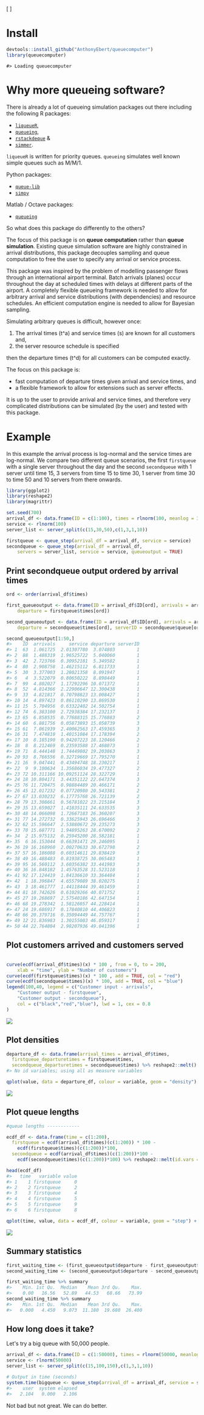 
<!-- --- -->
<!-- output: html -->
<!-- bibliography: references.bib -->
<!-- --- -->
<!-- README.md is generated from README.Rmd. Please edit that file -->
\[ \]

Install
=======

``` r
devtools::install_github("AnthonyEbert/queuecomputer")
library(queuecomputer)
```

    #> Loading queuecomputer

Why more queueing software?
===========================

There is already a lot of queueing simulation packages out there including the following R packages:

-   [`liqueueR`](https://cran.r-project.org/web/packages/liqueueR/index.html),
-   [`queueing`](https://cran.r-project.org/web/packages/queueing/index.html),
-   [`rstackdeque`](https://cran.r-project.org/web/packages/rstackdeque/index.html) &
-   [`simmer`](http://r-simmer.org/).

`liqueueR` is written for priority queues. `queueing` simulates well known simple queues such as M/M/1.

Python packages:

-   [`queue-lib`](https://pypi.python.org/pypi/queuelib)
-   [`simpy`](https://simpy.readthedocs.io/en/latest/)

Matlab / Octave packages:

-   [`queueing`](http://www.moreno.marzolla.name/software/queueing/)

So what does this package do differently to the others?

The focus of this package is on <b>queue computation</b> rather than <b>queue simulation</b>. Existing queue simulation software are highly constrained in arrival distributions, this package decouples sampling and queue computation to free the user to specify any arrival or service process.

This package was inspired by the problem of modelling passenger flows through an international airport terminal. Batch arrivals (planes) occur throughout the day at scheduled times with delays at different parts of the airport. A completely flexible queueing framework is needed to allow for arbitrary arrival and service distributions (with dependencies) and resource schedules. An efficient computation engine is needed to allow for Bayesian sampling.

Simulating arbitrary queues is difficult, however once:

1.  The arrival times \(t^a\) and service times \(s\) are known for all customers and,
2.  the server resource schedule is specified

then the departure times \(t^d\) for all customers can be computed exactly.

The focus on this package is:

-   fast computation of departure times given arrival and service times, and
-   a flexible framework to allow for extensions such as server effects.

It is up to the user to provide arrival and service times, and therefore very complicated distributions can be simulated (by the user) and tested with this package.

Example
=======

In this example the arrival process is log-normal and the service times are log-normal. We compare two different queue scenarios, the first `firstqueue` with a single server throughout the day and the second `secondqueue` with 1 server until time 15, 3 servers from time 15 to time 30, 1 server from time 30 to time 50 and 10 servers from there onwards.

``` r
library(ggplot2)
library(reshape2)
library(magrittr)

set.seed(700)
arrival_df <- data.frame(ID = c(1:100), times = rlnorm(100, meanlog = 3))
service <- rlnorm(100)
server_list <- server_split(c(15,30,50),c(1,3,1,10))

firstqueue <- queue_step(arrival_df = arrival_df, service = service)
secondqueue <- queue_step(arrival_df = arrival_df,
    servers = server_list, service = service, queueoutput = TRUE)
```

Print secondqueue output ordered by arrival times
-------------------------------------------------

``` r
ord <- order(arrival_df$times)

first_queueoutput <- data.frame(ID = arrival_df$ID[ord], arrivals = arrival_df$times[ord], service = service[ord],
    departure = firstqueue$times[ord])

second_queueoutput <- data.frame(ID = arrival_df$ID[ord], arrivals = arrival_df$times[ord], service = service[ord],
    departure = secondqueue$times[ord], serverID = secondqueue$queue[ord])

second_queueoutput[1:50,]
#>    ID  arrivals     service departure serverID
#> 1  63  1.061725  2.01307780  3.074803        1
#> 2  88  1.488319  1.96525722  5.040060        1
#> 3  42  2.723766  0.30952181  5.349582        1
#> 4  80  2.908758  1.46215112  6.811733        1
#> 5  30  3.377003  1.28021358  8.091947        1
#> 6   4  3.522079  0.80650222  8.898449        1
#> 7  99  4.802027  1.17292296 10.071372        1
#> 8  52  4.814366  2.22906647 12.300438        1
#> 9  33  4.821817  0.70798823 13.008427        1
#> 10 14  4.897423  0.86110290 13.869530        1
#> 11 15  5.704956  0.63322402 14.502754        1
#> 12 74  6.383100  2.72938384 17.232137        1
#> 13 65  6.858535  0.77688315 15.776883        2
#> 14 60  6.881756  0.05873893 15.058739        3
#> 15 61  7.061939  2.40062563 17.459365        3
#> 16 31  7.474810  1.40151084 17.178394        2
#> 17 10  8.185190  0.94207223 18.120466        2
#> 18  8  8.212469  0.23593588 17.468073        1
#> 19 71  8.444148  1.74449802 19.203863        3
#> 20 93  8.766556  0.32719669 17.795270        1
#> 21 16  9.047441  0.43494748 18.230217        1
#> 22  9  9.100634  1.35686034 19.477327        2
#> 23 72 10.311166 10.09251124 28.322729        1
#> 24 18 10.804171  3.44351122 22.647374        3
#> 25 76 11.720475  0.98884489 20.466171        2
#> 26 45 12.017232  0.07720980 20.543381        2
#> 27 67 13.030232  6.17775768 26.721139        2
#> 28 79 13.308661  0.56781022 23.215184        3
#> 29 35 13.659027  1.41835111 24.633535        3
#> 30 48 14.066098  1.72667183 26.360207        3
#> 31 77 14.272732  0.33625943 26.696466        3
#> 32 62 15.596647  2.53880672 29.235273        3
#> 33 70 15.687771  1.94895263 28.670092        2
#> 34  2 15.975132  0.25945200 28.582181        1
#> 35  6 16.153044  0.66391471 29.246095        1
#> 36 19 16.168960  2.00270633 30.672798        2
#> 37 57 16.186088  0.60314611 29.838419        3
#> 38 49 16.488483  0.81938725 30.065483        1
#> 39 95 16.560112  3.60356382 33.441983        3
#> 40 36 16.848182  1.45763528 31.523118        1
#> 41 92 17.124419  1.84136610 33.364484        1
#> 42  1 18.396847  4.65579089 38.020275        1
#> 43  3 18.461777  1.44118444 39.461459        1
#> 44 81 18.742626  0.61029266 40.071752        1
#> 45 27 19.268697  2.57540186 42.647154        1
#> 46 68 19.278342  1.58126057 44.228414        1
#> 47 24 19.686917  0.17840810 44.406823        1
#> 48 66 20.379716  0.35094449 44.757767        1
#> 49 12 21.836983  1.30155003 46.059317        1
#> 50 44 22.764804  2.98207936 49.041396        1
```

Plot customers arrived and customers served
-------------------------------------------

``` r

curve(ecdf(arrival_df$times)(x) * 100 , from = 0, to = 200,
    xlab = "time", ylab = "Number of customers")
curve(ecdf(firstqueue$times)(x) * 100 , add = TRUE, col = "red")
curve(ecdf(secondqueue$times)(x) * 100, add = TRUE, col = "blue")
legend(100,40, legend = c("Customer input - arrivals",
    "Customer output - firstqueue",
    "Customer output - secondqueue"),
    col = c("black","red","blue"), lwd = 1, cex = 0.8
)
```

![](README-unnamed-chunk-6-1.png)

Plot densities
--------------

``` r
departure_df <- data.frame(arrival_times = arrival_df$times, 
  firstqueue_departuretimes = firstqueue$times, 
  secondqueue_departuretimes = secondqueue$times) %>% reshape2::melt()
#> No id variables; using all as measure variables

qplot(value, data = departure_df, colour = variable, geom = "density") + xlab("time")
```

![](README-unnamed-chunk-7-1.png)

Plot queue lengths
------------------

``` r
#queue lengths ------------

ecdf_df <- data.frame(time = c(1:200), 
  firstqueue = ecdf(arrival_df$times)(c(1:200)) * 100 - 
    ecdf(firstqueue$times)(c(1:200))*100, 
  secondqueue = ecdf(arrival_df$times)(c(1:200))*100 - 
    ecdf(secondqueue$times)(c(1:200))*100) %>% reshape2::melt(id.vars = "time")

head(ecdf_df)
#>   time   variable value
#> 1    1 firstqueue     0
#> 2    2 firstqueue     2
#> 3    3 firstqueue     4
#> 4    4 firstqueue     5
#> 5    5 firstqueue     9
#> 6    6 firstqueue     8

qplot(time, value, data = ecdf_df, colour = variable, geom = "step") + xlab("time") + ylab("queue length")
```

![](README-unnamed-chunk-8-1.png)

Summary statistics
------------------

``` r
first_waiting_time <- (first_queueoutput$departure - first_queueoutput$service - first_queueoutput$arrival)
second_waiting_time <- (second_queueoutput$departure - second_queueoutput$service - second_queueoutput$arrival)

first_waiting_time %>% summary
#>    Min. 1st Qu.  Median    Mean 3rd Qu.    Max. 
#>    0.00   16.56   52.89   44.53   68.66   73.99
second_waiting_time %>% summary
#>    Min. 1st Qu.  Median    Mean 3rd Qu.    Max. 
#>   0.000   4.450   9.073  11.180  19.680  26.400
```

How long does it take?
----------------------

Let's try a big queue with 50,000 people.

``` r
arrival_df <- data.frame(ID = c(1:50000), times = rlnorm(50000, meanlog = 3))
service <- rlnorm(50000)
server_list <- server_split(c(15,100,150),c(1,3,1,10))

# Output in time (seconds)
system.time(bigqueue <- queue_step(arrival_df = arrival_df, service = service, servers = server_list, queueoutput = TRUE))
#>    user  system elapsed 
#>   2.104   0.000   2.106
```

Not bad but not great. We can do better.
